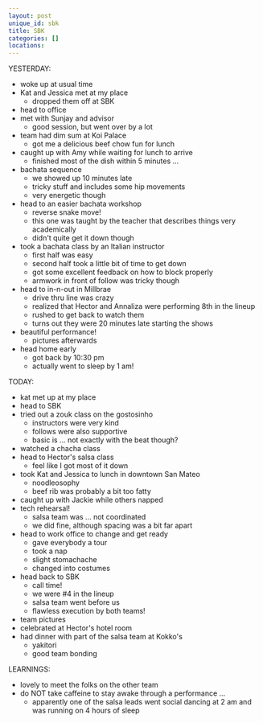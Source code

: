 ```yaml
---
layout: post
unique_id: sbk
title: SBK
categories: []
locations: 
---
```


YESTERDAY:
* woke up at usual time
* Kat and Jessica met at my place
  * dropped them off at SBK
* head to office
* met with Sunjay and advisor
  * good session, but went over by a lot
* team had dim sum at Koi Palace
  * got me a delicious beef chow fun for lunch
* caught up with Amy while waiting for lunch to arrive
  * finished most of the dish within 5 minutes ...
* bachata sequence
  * we showed up 10 minutes late
  * tricky stuff and includes some hip movements
  * very energetic though
* head to an easier bachata workshop
  * reverse snake move!
  * this one was taught by the teacher that describes things very academically
  * didn't quite get it down though
* took a bachata class by an Italian instructor
  * first half was easy
  * second half took a little bit of time to get down
  * got some excellent feedback on how to block properly
  * armwork in front of follow was tricky though
* head to in-n-out in Millbrae
  * drive thru line was crazy
  * realized that Hector and Annaliza were performing 8th in the lineup
  * rushed to get back to watch them
  * turns out they were 20 minutes late starting the shows
* beautiful performance!
  * pictures afterwards
* head home early
  * got back by 10:30 pm
  * actually went to sleep by 1 am!

TODAY:
* kat met up at my place
* head to SBK
* tried out a zouk class on the gostosinho
  * instructors were very kind
  * follows were also supportive
  * basic is ... not exactly with the beat though?
* watched a chacha class
* head to Hector's salsa class
  * feel like I got most of it down
* took Kat and Jessica to lunch in downtown San Mateo
  * noodleosophy
  * beef rib was probably a bit too fatty
* caught up with Jackie while others napped
* tech rehearsal!
  * salsa team was ... not coordinated
  * we did fine, although spacing was a bit far apart
* head to work office to change and get ready
  * gave everybody a tour
  * took a nap
  * slight stomachache
  * changed into costumes
* head back to SBK
  * call time!
  * we were #4 in the lineup
  * salsa team went before us
  * flawless execution by both teams!
* team pictures
* celebrated at Hector's hotel room
* had dinner with part of the salsa team at Kokko's
  * yakitori
  * good team bonding

LEARNINGS:
* lovely to meet the folks on the other team
* do NOT take caffeine to stay awake through a performance ...
  * apparently one of the salsa leads went social dancing at 2 am and was running on 4 hours of sleep
